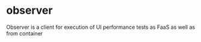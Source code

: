 # observer
Observer is a client for execution of UI performance tests as FaaS as well as from container
